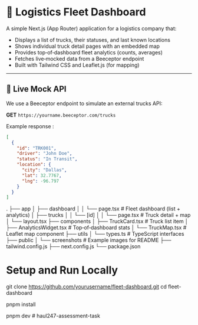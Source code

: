 # 🚚 Logistics Fleet Dashboard

A simple Next.js (App Router) application for a logistics company that:

- Displays a list of trucks, their statuses, and last known locations
- Shows individual truck detail pages with an embedded map
- Provides top‑of‑dashboard fleet analytics (counts, averages)
- Fetches live‑mocked data from a Beeceptor endpoint
- Built with Tailwind CSS and Leaflet.js (for mapping)

---

## 🔗 Live Mock API

We use a Beeceptor endpoint to simulate an external trucks API:

**GET** `https://yourname.beeceptor.com/trucks`

Example response :

```json
[
  {
    "id": "TRK001",
    "driver": "John Doe",
    "status": "In Transit",
    "location": {
      "city": "Dallas",
      "lat": 32.7767,
      "lng": -96.797
    }
  }
]
```

.
├── app
│ ├── dashboard
│ │ └── page.tsx # Fleet dashboard (list + analytics)
│ ├── trucks
│ │ └── [id]
│ │ └── page.tsx # Truck detail + map
│ └── layout.tsx
├── components
│ ├── TruckCard.tsx # Truck list item
│ ├── AnalyticsWidget.tsx # Top‑of‑dashboard stats
│ └── TruckMap.tsx # Leaflet map component
├── utils
│ └── types.ts # TypeScript interfaces
├── public
│ └── screenshots # Example images for README
├── tailwind.config.js
├── next.config.js
└── package.json

# Setup and Run Locally

git clone https://github.com/yourusername/fleet-dashboard.git
cd fleet-dashboard

pnpm install

pnpm dev
#   h a u l 2 4 7 - a s s e s s m e n t - t a s k  
 